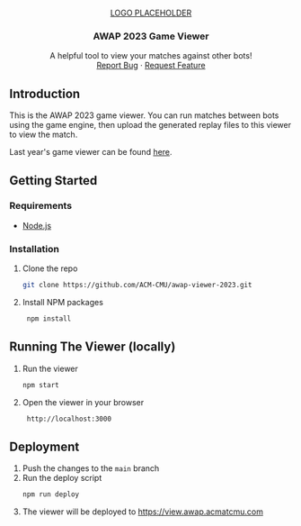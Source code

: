 <!-- PROJECT LOGO -->
<br />
<div align="center">
  <a href="https://github.com/ACM-CMU/awap-viewer-2023">
    <!-- <img src="images/logo.png" alt="Logo" width="80" height="80"> -->
    LOGO PLACEHOLDER
  </a>

  <h3 align="center">AWAP 2023 Game Viewer</h3>

  <p align="center">
    A helpful tool to view your matches against other bots!
    <br />
    <a href="https://github.com/ACM-CMU/awap-viewer-2023/issues">Report Bug</a>
    ·
    <a href="https://github.com/ACM-CMU/awap-viewer-2023/issues">Request Feature</a>
  </p>
</div>

## Introduction
This is the AWAP 2023 game viewer. You can run matches between bots using the game engine, then upload the generated replay files to this viewer to view the match.

Last year's game viewer can be found [here](https://github.com/rzhan11/awap2022-viewer).

## Getting Started

### Requirements
- [Node.js](https://nodejs.org/en/download/)

### Installation
1. Clone the repo
   ```sh
   git clone https://github.com/ACM-CMU/awap-viewer-2023.git
   ```
2. Install NPM packages
   ```sh
    npm install
    ```
## Running The Viewer (locally)
1. Run the viewer
   ```sh
   npm start
   ```
2. Open the viewer in your browser
   ```sh
    http://localhost:3000
    ```

## Deployment 
1. Push the changes to the `main` branch
2. Run the deploy script
   ```sh
   npm run deploy
   ```
3. The viewer will be deployed to https://view.awap.acmatcmu.com  

